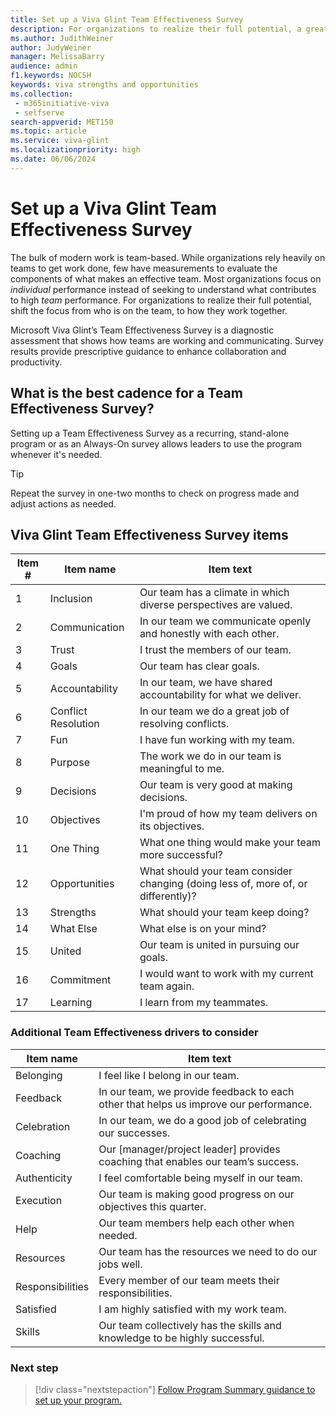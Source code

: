 ```yaml
---
title: Set up a Viva Glint Team Effectiveness Survey 
description: For organizations to realize their full potential, a greater focus is needed on measuring and facilitating team effectiveness rather than individual performance. 
ms.author: JudithWeiner
author: JudyWeiner
manager: MelissaBarry
audience: admin
f1.keywords: NOCSH
keywords: viva strengths and opportunities
ms.collection: 
 - m365initiative-viva
 - selfserve
search-appverid: MET150
ms.topic: article
ms.service: viva-glint
ms.localizationpriority: high
ms.date: 06/06/2024
---
```


# Set up a Viva Glint Team Effectiveness Survey

The bulk of modern work is team-based. While organizations rely heavily on teams to get work done, few have measurements to evaluate the components of what makes an effective team. Most organizations focus on *individual* performance instead of seeking to understand what contributes to high *team* performance. For organizations to realize their full potential, shift the focus from who is on the team, to how they work together.

Microsoft Viva Glint’s Team Effectiveness Survey is a diagnostic assessment that shows how teams are working and communicating. Survey results provide prescriptive guidance to enhance collaboration and productivity.

## What is the best cadence for a Team Effectiveness Survey?

Setting up a Team Effectiveness Survey as a recurring, stand-alone program or as an Always-On survey allows leaders to use the program whenever it's needed.

> [!TIP]
> Repeat the survey in one-two months to check on progress made and adjust actions as needed.

## Viva Glint Team Effectiveness Survey items

|Item #|Item name|Item text|
|------|---------|---------|
|1|Inclusion|Our team has a climate in which diverse perspectives are valued.|
|2|Communication|In our team we communicate openly and honestly with each other.|
|3|Trust|I trust the members of our team.|
|4|Goals|Our team has clear goals.|
|5|Accountability|In our team, we have shared accountability for what we deliver.|
|6|Conflict Resolution|In our team we do a great job of resolving conflicts.|
|7|Fun|I have fun working with my team.|
|8|Purpose|The work we do in our team is meaningful to me.|
|9|Decisions|Our team is very good at making decisions.|
|10|Objectives|I'm proud of how my team delivers on its objectives.|
|11|One Thing|What one thing would make your team more successful?|
|12|Opportunities|What should your team consider changing (doing less of, more of, or differently)?|
|13|Strengths|What should your team keep doing?|
|14|What Else|What else is on your mind?|
|15|United|Our team is united in pursuing our goals.|
|16|Commitment|I would want to work with my current team again.|
|17|Learning|I learn from my teammates.

### Additional Team Effectiveness drivers to consider

|Item name|Item text|
|---------|---------|
|Belonging|I feel like I belong in our team.|
|Feedback|In our team, we provide feedback to each other that helps us improve our performance.|
|Celebration|In our team, we do a good job of celebrating our successes.|
|Coaching|Our [manager/project leader] provides coaching that enables our team’s success.|
|Authenticity|I feel comfortable being myself in our team.|
|Execution|Our team is making good progress on our objectives this quarter.|
|Help|Our team members help each other when needed.|
|Resources|Our team has the resources we need to do our jobs well.|
|Responsibilities|Every member of our team meets their responsibilities.|
|Satisfied|I am highly satisfied with my work team.|
|Skills|Our team collectively has the skills and knowledge to be highly successful.|

### Next step

> [!div class="nextstepaction"]
> [Follow Program Summary guidance to set up your program.](../../glint/setup/program-summary-overview.md)

